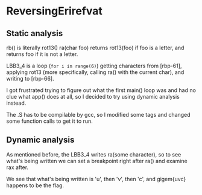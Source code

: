 # ReversingErirefvat
## Static analysis
rb() is literally rot13()
ra(char foo) returns rot13(foo) if foo is a letter, and returns foo if it is not a letter.

LBB3_4 is a loop (```for i in range(6)```) getting characters from [rbp-61], applying rot13 (more specifically, calling ra() with the current char), and writing to [rbp-66].

I got frustrated trying to figure out what the first main() loop was and had no clue what app() does at all, so I decided to try using dynamic analysis instead.

The .S has to be compilable by gcc, so I modified some tags and changed some function calls to get it to run.

## Dynamic analysis
As mentioned before, the LBB3_4 writes ra(some character), so to see what's being written we can set a breakpoint right after ra() and examine rax after.

We see that what's being written is 'u', then 'v', then 'c', and gigem{uvc} happens to be the flag.
